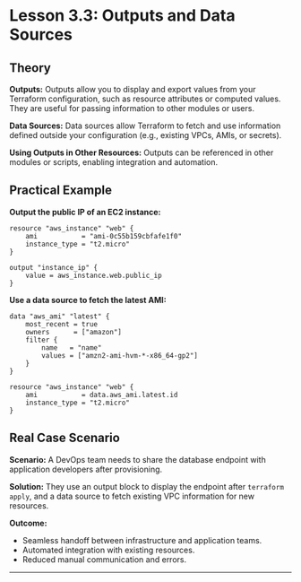 # Lesson 3.3: Outputs and Data Sources

## Theory

**Outputs:**
Outputs allow you to display and export values from your Terraform configuration, such as resource attributes or computed values. They are useful for passing information to other modules or users.

**Data Sources:**
Data sources allow Terraform to fetch and use information defined outside your configuration (e.g., existing VPCs, AMIs, or secrets).

**Using Outputs in Other Resources:**
Outputs can be referenced in other modules or scripts, enabling integration and automation.

## Practical Example

**Output the public IP of an EC2 instance:**
```hcl
resource "aws_instance" "web" {
	ami           = "ami-0c55b159cbfafe1f0"
	instance_type = "t2.micro"
}

output "instance_ip" {
	value = aws_instance.web.public_ip
}
```

**Use a data source to fetch the latest AMI:**
```hcl
data "aws_ami" "latest" {
	most_recent = true
	owners      = ["amazon"]
	filter {
		name   = "name"
		values = ["amzn2-ami-hvm-*-x86_64-gp2"]
	}
}

resource "aws_instance" "web" {
	ami           = data.aws_ami.latest.id
	instance_type = "t2.micro"
}
```

## Real Case Scenario

**Scenario:**
A DevOps team needs to share the database endpoint with application developers after provisioning.

**Solution:**
They use an output block to display the endpoint after `terraform apply`, and a data source to fetch existing VPC information for new resources.

**Outcome:**
- Seamless handoff between infrastructure and application teams.
- Automated integration with existing resources.
- Reduced manual communication and errors.

---
